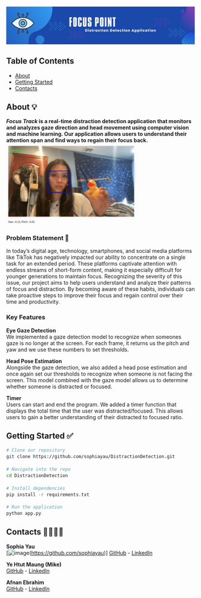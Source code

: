 ![Header](./banner.jpg)

## Table of Contents
* [About](#about-)
* [Getting Started](#getting-started-)
* [Contacts](#contacts-)

## About 💡
**_Focus Track_ is a real-time distraction detection application that monitors and analyzes gaze direction and head movement using computer vision and machine learning. Our application allows users to understand their attention span and find ways to regain their focus back.**  
<img src="./demo.gif" width="350" />

### Problem Statement 🎯
In today’s digital age, technology, smartphones, and social media platforms like TikTok has negatively impacted our ability to concentrate on a single task for an extended period. These platforms captivate attention with endless streams of short-form content, making it especially difficult for younger generations to maintain focus. Recognizing the severity of this issue, our project aims to help users understand and analyze their patterns of focus and distraction. By becoming aware of these habits, individuals can take proactive steps to improve their focus and regain control over their time and productivity.

### Key Features
**Eye Gaze Detection**  
We implemented a gaze detection model to recognize when someones gaze is no longer at the screen. For each frame, it returns us the pitch and yaw and we use these numbers to set thresholds.

**Head Pose Estimation**  
Alongside the gaze detection, we also added a head pose estimation and once again set our thresholds to recognize when someone is not facing the screen. This model combined with the gaze model allows us to determine whether someone is distracted or focused.

**Timer**  
Users can start and end the program. We added a timer function that displays the total time that the user was distracted/focused. This allows users to gain a better understanding of their distracted to focused ratio. 

## Getting Started ✅
```bash
# Clone our repository
git clone https://github.com/sophiayau/DistractionDetection.git

# Navigate into the repo
cd DistractionDetection

# Install dependencies
pip install -r requirements.txt

# Run the application
python app.py
```


## Contacts 👩‍💻👨‍💻
**Sophia Yau**  
[![image](https://img.shields.io/badge/GitHub-100000?style=for-the-badge&logo=github&logoColor=white)(https://github.com/sophiayau)]
[GitHub](https://github.com/sophiayau) - [LinkedIn](https://www.linkedin.com/in/sophiayau/)  
  
**Ye Htut Maung (Mike)**  
[GitHub](https://github.com/ye-htut-maung) - [LinkedIn](https://www.linkedin.com/in/ye-htut-maung/) 
  
**Afnan Ebrahim**  
[GitHub](https://github.com/Afnan214) - [LinkedIn](https://www.linkedin.com/in/afnan214/)

